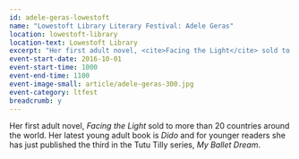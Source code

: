 ```yaml
---
id: adele-geras-lowestoft
name: "Lowestoft Library Literary Festival: Adele Geras"
location: lowestoft-library
location-text: Lowestoft Library
excerpt: "Her first adult novel, <cite>Facing the Light</cite> sold to more than 20 countries around the world. Her latest young adult book is <cite>Dido</cite> and for younger readers she has just published the third in the Tutu Tilly series, <cite>My Ballet Dream</cite>."
event-start-date: 2016-10-01
event-start-time: 1000
event-end-time: 1100
event-image-small: article/adele-geras-300.jpg
event-category: ltfest
breadcrumb: y
---
```


Her first adult novel, <cite>Facing the Light</cite> sold to more than 20 countries around the world. Her latest young adult book is <cite>Dido</cite> and for younger readers she has just published the third in the Tutu Tilly series, <cite>My Ballet Dream</cite>.
